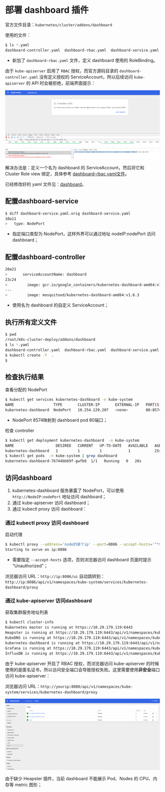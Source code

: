 # 部署 dashboard 插件

官方文件目录：`kubernetes/cluster/addons/dashboard`

使用的文件：

``` bash
$ ls *.yaml
dashboard-controller.yaml  dashboard-rbac.yaml  dashboard-service.yaml
```

+ 新加了 `dashboard-rbac.yaml` 文件，定义 dashboard 使用的 RoleBinding。

由于 `kube-apiserver` 启用了 `RBAC` 授权，而官方源码目录的 `dashboard-controller.yaml` 没有定义授权的 ServiceAccount，所以后续访问 `kube-apiserver` 的 API 时会被拒绝，前端界面提示：

![dashboard-403.png](/images/dashboard-403.png)

解决办法是：定义一个名为 dashboard 的 ServiceAccount，然后将它和 Cluster Role view 绑定，具体参考 [dashboard-rbac.yaml文件](/addons/dashboard/dashboard-rbac.yaml)。

已经修改好的 yaml 文件见：[dashboard](https://github.com/mosquitood/k8s-cluster-deploy/tree/master/addons/dashboard)。

## 配置dashboard-service

``` bash
$ diff dashboard-service.yaml.orig dashboard-service.yaml
10a11
>   type: NodePort
```

+ 指定端口类型为 NodePort，这样外界可以通过地址 nodeIP:nodePort 访问 dashboard；

## 配置dashboard-controller

``` bash
20a21
>       serviceAccountName: dashboard
23c24
<         image: gcr.io/google_containers/kubernetes-dashboard-amd64:v1.6.0
---
>         image: mosquitood/kubernetes-dashboard-amd64:v1.6.3
```

+ 使用名为 dashboard 的自定义 ServiceAccount；

## 执行所有定义文件

``` bash
$ pwd
/root/k8s-cluster-deploy/addons/dashboard
$ ls *.yaml
dashboard-controller.yaml  dashboard-rbac.yaml  dashboard-service.yaml
$ kubectl create -f  .
$
```

## 检查执行结果

查看分配的 NodePort

``` bash
$ kubectl get services kubernetes-dashboard -n kube-system
NAME                  TYPE       CLUSTER-IP       EXTERNAL-IP   PORT(S)       AGE
kubernetes-dashboard  NodePort   10.254.129.207   <none>        80:8574/TCP   20s
```

+ NodePort 8574映射到 dashboard pod 80端口；

检查 controller

``` bash
$ kubectl get deployment kubernetes-dashboard  -n kube-system
NAME                   DESIRED   CURRENT   UP-TO-DATE   AVAILABLE   AGE
kubernetes-dashboard   1         1         1            1           25s
$ kubectl get pods  -n kube-system | grep dashboard
kubernetes-dashboard-76744bb69f-gwfb8  1/1   Running   0   20s
```

## 访问dashboard

1. kubernetes-dashboard 服务暴露了 NodePort，可以使用 `http://NodeIP:nodePort` 地址访问 dashboard；
2. 通过 kube-apiserver 访问 dashboard；
3. 通过 kubectl proxy 访问 dashboard：

### 通过 kubectl proxy 访问 dashboard

启动代理

``` bash
$ kubectl proxy --address='node的某个ip' --port=8086 --accept-hosts='^*$'
Starting to serve on ip:8086
```

+ 需要指定 `--accept-hosts` 选项，否则浏览器访问 dashboard 页面时提示 “Unauthorized”；

浏览器访问 URL：`http://ip:8086/ui`
自动跳转到：`http://ip:8086/api/v1/namespaces/kube-system/services/kubernetes-dashboard/proxy`

### 通过 kube-apiserver 访问dashboard

获取集群服务地址列表

``` bash
$ kubectl cluster-info
Kubernetes master is running at https://10.29.179.119:6443
Heapster is running at https://10.29.179.119:6443/api/v1/namespaces/kube-system/services/heapster/proxy
KubeDNS is running at https://10.29.179.119:6443/api/v1/namespaces/kube-system/services/kube-dns/proxy
kubernetes-dashboard is running at https://10.29.179.119:6443/api/v1/namespaces/kube-system/services/kubernetes-dashboard/proxy
Grafana is running at https://10.29.179.119:6443/api/v1/namespaces/kube-system/services/monitoring-grafana/proxy
InfluxDB is running at https://10.29.179.119:6443/api/v1/namespaces/kube-system/services/monitoring-influxdb/proxy
```

由于 kube-apiserver 开启了 RBAC 授权，而浏览器访问 kube-apiserver 的时候使用的是匿名证书，所以访问安全端口会导致授权失败。这里需要使用**非安全**端口访问 kube-apiserver：

浏览器访问 URL：`http://yourip:8080/api/v1/namespaces/kube-system/services/kubernetes-dashboard/proxy`

![kubernetes-dashboard](/images/dashboard.png)

由于缺少 Heapster 插件，当前 dashboard 不能展示 Pod、Nodes 的 CPU、内存等 metric 图形；
